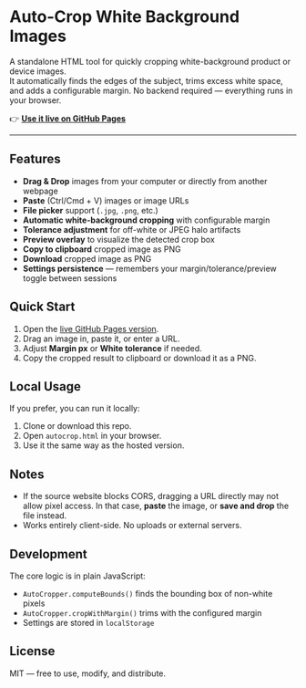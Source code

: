 # Auto-Crop White Background Images

A standalone HTML tool for quickly cropping white-background product or device images.  
It automatically finds the edges of the subject, trims excess white space, and adds a configurable margin. No backend required — everything runs in your browser.

👉 **[Use it live on GitHub Pages](https://benhar-dev.github.io/webtool-auto-white-crop/autocrop.html)**

---

## Features

- **Drag & Drop** images from your computer or directly from another webpage
- **Paste** (Ctrl/Cmd + V) images or image URLs
- **File picker** support (`.jpg`, `.png`, etc.)
- **Automatic white-background cropping** with configurable margin
- **Tolerance adjustment** for off-white or JPEG halo artifacts
- **Preview overlay** to visualize the detected crop box
- **Copy to clipboard** cropped image as PNG
- **Download** cropped image as PNG
- **Settings persistence** — remembers your margin/tolerance/preview toggle between sessions

## Quick Start

1. Open the [live GitHub Pages version](https://benhar-dev.github.io/webtool-auto-white-crop/autocrop.html).
2. Drag an image in, paste it, or enter a URL.
3. Adjust **Margin px** or **White tolerance** if needed.
4. Copy the cropped result to clipboard or download it as a PNG.

## Local Usage

If you prefer, you can run it locally:

1. Clone or download this repo.
2. Open `autocrop.html` in your browser.
3. Use it the same way as the hosted version.

## Notes

- If the source website blocks CORS, dragging a URL directly may not allow pixel access. In that case, **paste** the image, or **save and drop** the file instead.
- Works entirely client-side. No uploads or external servers.

## Development

The core logic is in plain JavaScript:

- `AutoCropper.computeBounds()` finds the bounding box of non-white pixels
- `AutoCropper.cropWithMargin()` trims with the configured margin
- Settings are stored in `localStorage`

## License

MIT — free to use, modify, and distribute.
